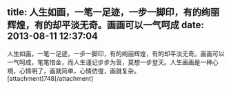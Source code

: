 title: 人生如画，一笔一足迹，一步一脚印，有的绚丽辉煌，有的却平淡无奇。画画可以一气呵成
date: 2013-08-11 12:37:04
---

人生如画，一笔一足迹，一步一脚印，有的绚丽辉煌，有的却平淡无奇。画画可以一气呵成，笔笔惜金，而人生谨记步步为营，莫想一步登天。人生画画是一种心境，心情明了，画就简单，心情彷徨，画就复杂。
[attachment]748[/attachment]